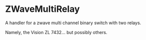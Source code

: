 # ZWaveMultiRelay

A handler for a zwave multi channel binary switch with two relays.

Namely, the Vision ZL 7432... but possibly others.
